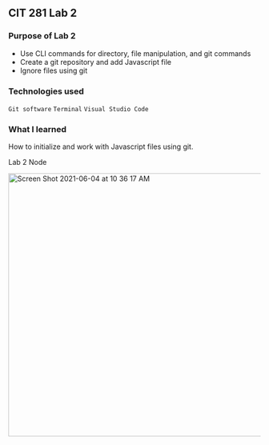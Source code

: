 ## CIT 281 Lab 2

### Purpose of Lab 2
* Use CLI commands for directory, file manipulation, and git commands
* Create a git repository and add Javascript file
* Ignore files using git
 

### Technologies used
`Git software`
`Terminal`
`Visual Studio Code`


### What I learned
How to initialize and work with Javascript files using git. 



Lab 2 Node 

<img width="526" alt="Screen Shot 2021-06-04 at 10 36 17 AM" src="https://user-images.githubusercontent.com/84147507/120841803-d1896580-c520-11eb-9f6b-5a94fc63e165.png">
